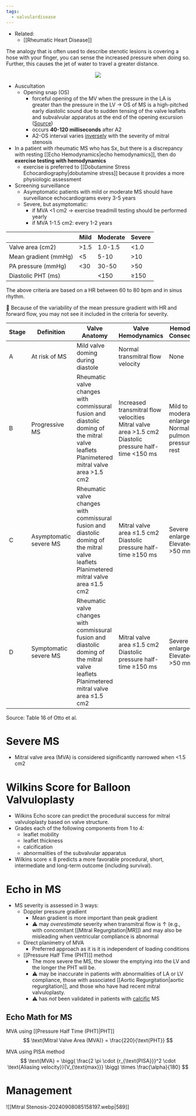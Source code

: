 ```yaml
---
tags:
  - valvulardisease
---
```

- Related:
	- [[Rheumatic Heart Disease]]

The analogy that is often used to describe stenotic lesions is covering a hose with your finger, you can sense the increased pressure when doing so. Further, this causes the jet of water to travel a greater distance.


<div style="width:100%;text-align:center;">
<a href="my/link"> <img src="https://www.shutterstock.com/image-photo/child-hand-keeping-water-hose-260nw-19073680.jpg"> </a>
</div>


- Auscultation
	- Opening snap (OS)
		- forceful opening of the MV when the pressure in the LA is greater than the pressure in the LV → OS of MS is a high-pitched early diastolic sound due to sudden tensing of the valve leaflets and subvalvular apparatus at the end of the opening excursion ([Source](https://www.escardio.org/Journals/E-Journal-of-Cardiology-Practice/Volume-16/Mitral-valve-disease-clinical-features-focusing-on-auscultatory-findings-including-auscultation-of-mitral-valve-prolapse))
		- occurs **40-120 milliseconds** after A2
		- A2-OS interval varies <u>inversely</u> with the severity of mitral stenosis
- In a patient with rheumatic MS who has Sx, but there is a discrepancy with resting [[Echo Hemodynamics|echo hemodynamics]], then do **exercise testing with hemodynamics**
	- exercise is preferred to [[Dobutamine Stress Echocardiography|dobutamine stress]] because it provides a more physiologic assessment
- Screening surveillance
	- Asymptomatic patients with mild or moderate MS should have surveillance echocardiograms every 3-5 years
	- Severe, but asymptomatic:
		- if MVA <1 cm2 → exercise treadmill testing should be performed yearly
		- if MVA 1-1.5 cm2: every 1-2 years


|                      | Mild | Moderate | Severe |
| -------------------- | ---- | -------- | ------ |
| Valve area (cm2)     | >1.5 | 1.0-1.5  | <1.0   |
| Mean gradient (mmHg) | <5   | 5-10     | >10    |
| PA pressure (mmHg)   | <30  | 30-50    | >50    |
| Diastolic PHT (ms)   |      | <150     | ≥150   |
The above criteria are based on a HR between 60 to 80 bpm and in sinus rhythm.

📝 Because of the variability of the mean pressure gradient with HR and forward flow, you may not see it included in the criteria for severity.

|Stage|Definition|Valve Anatomy|Valve Hemodynamics|Hemodynamic Consequences|Symptoms|
|---|---|---|---|---|---|
|A|At risk of MS|Mild valve doming during diastole|Normal transmitral flow velocity|None|None|
|B|Progressive MS|Rheumatic valve changes with commissural fusion and diastolic doming of the mitral valve leaflets  <br>Planimetered mitral valve area >1.5 cm2|Increased transmitral flow velocities  <br>Mitral valve area >1.5 cm2  <br>Diastolic pressure half-time <150 ms|Mild to moderate LA enlargement  <br>Normal pulmonary pressure at rest|None|
|C|Asymptomatic severe MS|Rheumatic valve changes with commissural fusion and diastolic doming of the mitral valve leaflets  <br>Planimetered mitral valve area ≤1.5 cm2|Mitral valve area ≤1.5 cm2  <br>Diastolic pressure half-time ≥150 ms|Severe LA enlargement  <br>Elevated PASP >50 mm Hg|None|
|D|Symptomatic severe MS|Rheumatic valve changes with commissural fusion and diastolic doming of the mitral valve leaflets  <br>Planimetered mitral valve area ≤1.5 cm2|Mitral valve area ≤1.5 cm2  <br>Diastolic pressure half-time ≥150 ms|Severe LA enlargement  <br>Elevated PASP >50 mm Hg|Decreased exercise tolerance  <br>Exertional dyspnea|
Source: Table 16 of Otto et al.
# Severe MS

- Mitral valve area (MVA) is considered significantly narrowed when <1.5 cm2

# Wilkins Score for Balloon Valvuloplasty

- Wilkins Echo score can predict the procedural success for mitral valvuloplasty based on valve structure.
- Grades each of the following components from 1 to 4:
	- leaflet mobility
	- leaflet thickness
	- calcification
	- abnormalities of the subvalvular apparatus
- Wilkins score ≤ 8 predicts a more favorable procedural, short, intermediate and long-term outcome (including survival).

# Echo in MS

- MS severity is assessed in 3 ways:
	- Doppler pressure gradient
		- Mean gradient is more important than peak gradient
		- ⚠️ may *overestimate* severity when transmitral flow is ↑ (e.g., with concomitant [[Mitral Regurgitation|MR]]) and may also be misleading when ventricular compliance is abnormal
	- Direct planimetry of MVA
		- Preferred approach as it is it is independent of loading conditions
	- [[Pressure Half Time (PHT)]] method
		- The more severe the MS, the slower the emptying into the LV and the longer the PHT will be.
		- ⚠️ may be inaccurate in patients with abnormalities of LA or LV compliance, those with associated [[Aortic Regurgitation|aortic regurgitation]], and those who have had recent mitral valvuloplasty.
		- ⚠️ has *not* been validated in patients with <u>calcific</u> MS

## Echo Math for MS

MVA using [[Pressure Half Time (PHT)|PHT]]
$$
\text{Mitral Valve Area (MVA)} = \frac{220}{\text{PHT}}
$$

MVA using PISA method
$$
\text{MVA} = \bigg( \frac{2 \pi \cdot {r_{\text{PISA}}}^2 \cdot \text{Aliasing velocity}}{V_{\text{max}}} \bigg) \times \frac{\alpha}{180}
$$

# Management

![[Mitral Stenosis-20240908085158197.webp|589]]

